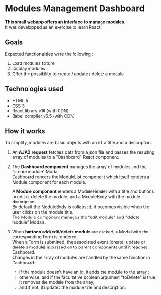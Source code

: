 # Modules Management Dashboard

**This small webapp offers an interface to manage modules.**  
It was developped as an exercise to learn React.


## Goals

Expected functionalities were the following :

1. Load modules fixture
2. Display modules
3. Offer the possibility to create / update / delete a module


## Technologies used

- HTML 5
- CSS 3
- React library v16 (with CDN)
- Babel compiler v6.5 (with CDN)

## How it works

To simplify, modules are basic objects with an id, a title and a description.

1. An **AJAX request** fetches data from a json file and passes the resulting array of modules to a "Dashboard" React component.

2. The **Dashboard component** manages the array of modules and the "create module" Modal.  
Dashboard renders the ModuleList component which itself renders a Module component for each module.

	A **Module component** renders a ModuleHeader with a title and buttons to edit or delete the module, and a ModuleBody with the module description.  
	By default the ModuleBody is collapsed, it becomes visible when the user clicks on the module title.  
	The Module component manages the "edit module" and "delete module" Modals.

3. When **buttons add/edit/delete module** are clicked, a Modal with the corresponding Form is rendered.  
When a Form is submitted, the associated event (create, update or delete a module) is passed on to parent components until it reaches Dashboard.  
Changes in the array of modules are handled by the same function in Dashboard :

	- if the module doesn't have an id, it adds the module to the array ;
	- otherwise, and if the facultative boolean argument "toDelete" is true, it removes the module from the array,
	- and if not, it updates the module title and description.
